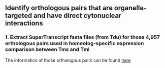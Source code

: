 ## Identify orthologous pairs that are organelle-targeted and have direct cytonuclear interactions


### 1. Extract SuperTranscript fasta files (from Tdu) for those 4,957 orthologous pairs used in homeolog-specific expression comparison between Tms and Tml

The information of those orthologous pairs can be found [here](https://github.com/GatorShan/Tragopogon-Inflorescence-RNA-seq-Analysis/tree/master/Polyploid_alignment/Homeolog-specific-expression_Tms-Tml_Compare)

